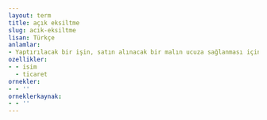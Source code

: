 ```yaml
---
layout: term
title: açık eksiltme
slug: acik-eksiltme
lisan: Türkçe
anlamlar:
- Yaptırılacak bir işin, satın alınacak bir malın ucuza sağlanması için işi yapacak veya malı satacak kişiler arasında fiyat düşürme yarışına dayanan işlem
ozellikler:
- - isim
  - ticaret
ornekler:
- - ''
orneklerkaynak:
- - ''
---
```


